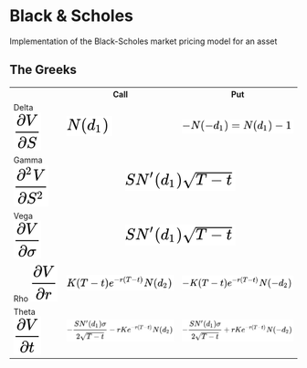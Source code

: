 # Black & Scholes
Implementation of the Black-Scholes market pricing model for an asset


## The Greeks
<table>
    <tr>
        <th></th>
        <th>Call</th>
        <th>Put</th>
    </tr>
    <tr>
        <td>Delta <img src="./images/delta_genform.svg" /></td>
        <td><img src="./images/delta_callform.svg" /></td>
        <td><img src="./images/delta_putform.svg" /></td>
    </tr>
    <tr>
        <td>Gamma <img src="./images/gamma_genform.svg" /> </td>
        <td colspan=2 align="center"><img src="./images/vega.svg" /></td>
    </tr>
    <tr>
        <td>Vega <img src="./images/vega_genform.svg" /> </td>
        <td colspan=2 align="center"><img src="./images/vega.svg" /></td>
    </tr>
    <tr>
        <td>Rho <img src="./images/rho_genform.svg" /></td>
        <td><img src="./images/rho_callform.svg" /></td>
        <td><img src="./images/rho_putform.svg" /></td>
    </tr>
    <tr>
        <td>Theta <img src="./images/theta_genform.svg" /></td>
        <td><img src="./images/theta_callform.svg" /></td>
        <td><img src="./images/theta_putform.svg" /></td>
    </tr>
</table>​
